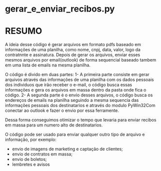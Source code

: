 # gerar_e_enviar_recibos.py

# RESUMO
A ideia desse código é gerar arquivos em formato pdfs baseado em informações de uma planilha, como nome, cnpj, data, valor, logo da contratnnte e assinatura.
Depois de gerar os arquivos, enviar esses mesmos arquivos por email(outlook) de forma sequencial baseado tambem em uma lista de emails na mesma planilha.

O código é divido em duas partes:
1- A primeira parte consiste em gerar arquivos através das informações de uma planilha com os dados pessoais dos individuos que irão receber o e-mail, o código busca essas informações e gera os arquivos em massa dentro da pasta onde fica o código.
2- A segunda parte é o envio desses arquivos, o código busca os endereços de emails na planilha seguindo a mesma sequencia das informações pessoais dos destinatarios e através do modulo PyWin32Com conectar ao outlook e fazer o envio por essa ferramente.

Dessa forma conseguimos otimizar o tempo que levaria para enviar recibos em massa para um numero alto de destinatarios.

O código pode ser usado para enviar qualquer outro tipo de arquivo e informação, por exemplo:

- envio de imagens de marketing e captação de clientes;
- envio de contratos em massa;
- envio de boletos;
- lembretes e avisos
